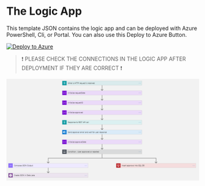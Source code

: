 # The Logic App

This template JSON contains the logic app and can be deployed with Azure PowerShell, Cli, or Portal.
You can also use this Deploy to Azure Button.

[![Deploy to Azure](https://aka.ms/deploytoazurebutton)](https://portal.azure.com/#create/Microsoft.Template/uri/https%3A%2F%2Fraw.githubusercontent.com%2Faessing%2Fdemo-logicapp-approval%2Fmain%2Fweb-approval%2FLogicApp%2Ftemplate.json)

>:exclamation: PLEASE CHECK THE CONNECTIONS IN THE LOGIC APP AFTER DEPLOYMENT IF THEY ARE CORRECT :exclamation:

![Screenshot of the approval flow build in Azure Logic App](../../.img/logic-app-flow.png)
